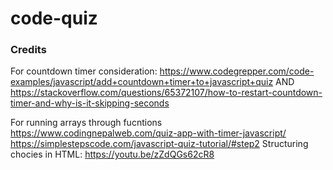 # code-quiz



### Credits
For countdown timer consideration: https://www.codegrepper.com/code-examples/javascript/add+countdown+timer+to+javascript+quiz  AND
https://stackoverflow.com/questions/65372107/how-to-restart-countdown-timer-and-why-is-it-skipping-seconds

For running arrays through fucntions https://www.codingnepalweb.com/quiz-app-with-timer-javascript/
https://simplestepscode.com/javascript-quiz-tutorial/#step2
Structuring chocies in HTML: https://youtu.be/zZdQGs62cR8